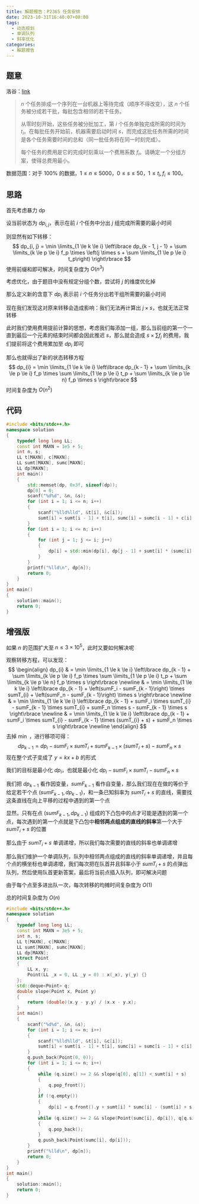 ```yaml
---
title: 解题报告：P2365 任务安排
date: 2023-10-31T16:40:07+08:00
tags:
  - 动态规划
  - 单调队列
  - 斜率优化
categories:
  - 解题报告
---
```


## 题意

洛谷：[link](https://www.luogu.com.cn/problem/P2365)

> $n$ 个任务排成一个序列在一台机器上等待完成（顺序不得改变），这 $n$ 个任务被分成若干批，每批包含相邻的若干任务。  
>
> 从零时刻开始，这些任务被分批加工，第 $i$ 个任务单独完成所需的时间为 $t_i$。在每批任务开始前，机器需要启动时间 $s$，而完成这批任务所需的时间是各个任务需要时间的总和（同一批任务将在同一时刻完成）。  
>
> 每个任务的费用是它的完成时刻乘以一个费用系数 $f_i$。请确定一个分组方案，使得总费用最小。

数据范围：对于 $100\%$ 的数据，$1\le n \le 5000$，$0 \le s \le 50$，$1\le t_i,f_i \le 100$。

## 思路

首先考虑暴力 dp

设当前状态为 $dp_{i, j}$，表示在前 $i$ 个任务中分出 $j$ 组完成所需要的最小时间

则显然有如下转移：
$$
dp_{i, j} = \min \limits_{1 \le k \le i} \left\lbrace dp_{k - 1, j - 1} + \sum \limits_{k \le p \le i} f_p \times \left(j \times  s + \sum \limits_{1 \le p \le i} t_p\right) \right\rbrace
$$
使用前缀和即可解决，时间复杂度为 $O(n ^ 3)$

考虑优化，由于题目中没有规定分组个数，尝试将 $j$ 的维度优化掉

那么定义新的含意下 $dp_i$ 表示前 $i$ 个任务分出若干组所需要的最小时间

现在我们发现这对原来转移会造成影响：我们无法再计算出 $j \times s$，也就无法正常转移

此时我们使用费用提前计算的思想，考虑我们每添加一组，那么当前组的第一个一直到最后一个元素的结束时间都会因此推迟 $s$，那么就会造成 $s \times \sum f_j$ 的费用，我们提前将这个费用累加至 $dp_i$ 即可

那么也就得出了新的状态转移方程
$$
dp_{i} = \min \limits_{1 \le k \le i} \left\lbrace dp_{k - 1} + \sum \limits_{k \le p \le i} f_p \times \sum \limits_{1 \le p \le i} t_p + \sum \limits_{k \le p \le n} f_p \times s \right\rbrace
$$
时间复杂度为 $O(n ^ 2)$

## 代码

```cpp
#include <bits/stdc++.h>
namespace solution
{
    typedef long long LL;
    const int MAXN = 1e5 + 5;
    int n, s;
    LL t[MAXN], c[MAXN];
    LL sumt[MAXN], sumc[MAXN];
    LL dp[MAXN];
    int main()
    {
        std::memset(dp, 0x3f, sizeof(dp));
        dp[0] = 0;
        scanf("%d%d", &n, &s);
        for (int i = 1; i <= n; i++)
        {
            scanf("%lld%lld", &t[i], &c[i]);
            sumt[i] = sumt[i - 1] + t[i], sumc[i] = sumc[i - 1] + c[i];
        }
        for (int i = 1; i <= n; i++)
        {
            for (int j = 1; j <= i; j++)
            {
                dp[i] = std::min(dp[i], dp[j - 1] + sumt[i] * (sumc[i] - sumc[j - 1]) + s * (sumc[n] - sumc[j - 1]));
            }
        }
        printf("%lld\n", dp[n]);
        return 0;
    }
}
int main()
{
    solution::main();
    return 0;
}
```

## 增强版

如果 $n$ 的范围扩大至 $n \le 3 \times 10 ^ 5$，此时又要如何解决呢

观察转移方程，可以发现：
$$
\begin{align}
dp_{i} & = \min \limits_{1 \le k \le i} \left\lbrace dp_{k - 1} + \sum \limits_{k \le p \le i} f_p \times \sum \limits_{1 \le p \le i} t_p + \sum \limits_{k \le p \le n} f_p \times s \right\rbrace \newline
       & = \min \limits_{1 \le k \le i} \left\lbrace dp_{k - 1} + \left(sumF_i - sumF_{k - 1}\right) \times sumT_{i} +  \left(sumF_n - sumF_{k - 1}\right) \times s \right\rbrace \newline
       & = \min \limits_{1 \le k \le i} \left\lbrace dp_{k - 1} + sumF_i \times sumT_{i} - sumF_{k - 1} \times sumT_{i} +  sumF_n \times s - sumF_{k - 1} \times s \right\rbrace \newline
       & = \min \limits_{1 \le k \le i} \left\lbrace dp_{k - 1} + sumF_i \times sumT_{i} - sumF_{k - 1} \times (sumT_{i} + s) +  sumF_n \times s \right\rbrace \newline
\end{align}
$$
去掉 $\min$ ，进行移项可得：
$$
dp_{k - 1} = dp_i - sumF_i \times sumT_{i} + sumF_{k - 1} \times (sumT_{i} + s) - sumF_n \times s
$$
现在整个式子变成了 $y = kx + b$ 的形式

我们的目标是最小化 $dp_i$，也就是最小化 $dp_i - sumF_i \times sumT_{i} - sumF_n \times s$

我们把 $dp_{k - 1}$ 看作因变量，$sumF_{k - 1}$ 看作自变量，那么我们现在在做的等价于给定若干个点 $(sumF_{k - 1}, dp_{k - 1})$，和一条已知斜率为 $sumT_i + s$ 的直线，需要找这条直线在向上平移的过程中遇到的第一个点

显然，只有在点 $(sumF_{k - 1}, dp_{k - 1})$ 组成的下凸包中的点才可能是遇到的第一个点，每次遇到的第一个点就是下凸包中**相邻两点组成的直线的斜率**第一个大于 $sumT_i + s$ 的位置

那么由于 $sumT_i + s$ 单调递增，所以我们每次需要的直线的斜率也单调递增

那么我们维护一个单调队列，队列中相邻两点组成的直线的斜率单调递增，并且每个点的横坐标也单调递增，我们每次把在队首并且斜率小于 $sumT_i + s$ 的点弹出队列，然后使用队首更新答案，最后将当前点插入队列，即可解决问题

由于每个点至多进出队一次，每次转移的均摊时间复杂度为 $O(1)$

总的时间复杂度为 $O(n)$

```cpp
#include <bits/stdc++.h>
namespace solution
{
    typedef long long LL;
    const int MAXN = 3e5 + 5;
    int n, s;
    LL t[MAXN], c[MAXN];
    LL sumt[MAXN], sumc[MAXN];
    LL dp[MAXN];
    struct Point
    {
        LL x, y;
        Point(LL _x = 0, LL _y = 0) : x(_x), y(_y) {}
    };
    std::deque<Point> q;
    double slope(Point x, Point y)
    {
        return (double)(x.y - y.y) / (x.x - y.x);
    }
    int main()
    {
        scanf("%d%d", &n, &s);
        for (int i = 1; i <= n; i++)
        {
            scanf("%lld%lld", &t[i], &c[i]);
            sumt[i] = sumt[i - 1] + t[i], sumc[i] = sumc[i - 1] + c[i];
        }
        q.push_back(Point(0, 0));
        for (int i = 1; i <= n; i++)
        {
            while (q.size() >= 2 && slope(q[0], q[1]) < sumt[i] + s)
            {
                q.pop_front();
            }
            if (!q.empty())
            {
                dp[i] = q.front().y + sumt[i] * sumc[i] - (sumt[i] + s) * q.front().x + s * sumc[n];
            }
            while (q.size() >= 2 && slope(Point(sumc[i], dp[i]), q[q.size() - 1]) < slope(q[q.size() - 1], q[q.size() - 2]))
            {
                q.pop_back();
            }
            q.push_back(Point(sumc[i], dp[i]));
        }
        printf("%lld\n", dp[n]);
        return 0;
    }
}
int main()
{
    solution::main();
    return 0;
}
```

